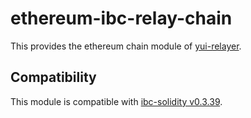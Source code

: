 # ethereum-ibc-relay-chain

This provides the ethereum chain module of [yui-relayer](https://github.com/hyperledger-labs/yui-relayer).

## Compatibility

This module is compatible with [ibc-solidity v0.3.39](https://github.com/hyperledger-labs/yui-ibc-solidity/releases/tag/v0.3.39).
